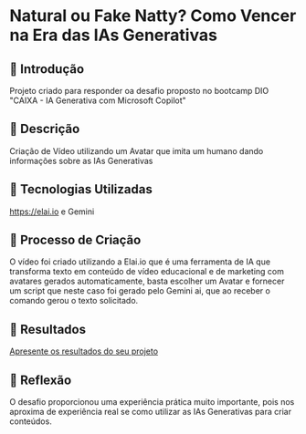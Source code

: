 # Natural ou Fake Natty? Como Vencer na Era das IAs Generativas

## 🚀 Introdução

Projeto criado para responder oa desafio proposto no bootcamp DIO "CAIXA - IA Generativa com Microsoft Copilot"

## 📒 Descrição
Criação de Vídeo utilizando um Avatar que imita um humano dando informações sobre as IAs Generativas

## 🤖 Tecnologias Utilizadas
https://elai.io e Gemini

## 🧐 Processo de Criação
O vídeo foi criado utilizando a Elai.io que é uma ferramenta de IA que transforma texto em conteúdo de vídeo educacional e de marketing com avatares gerados automaticamente, basta escolher um Avatar e fornecer um script que neste caso foi gerado pelo Gemini ai, que ao receber o comando gerou o texto solicitado.

## 🚀 Resultados
[Apresente os resultados do seu projeto](https://app.elai.io/preview/67810c865986bdad5c6499aa)

## 💭 Reflexão
O desafio proporcionou uma experiência prática muito importante, pois nos aproxima de experiência real se como utilizar as IAs Generativas para criar conteúdos.

